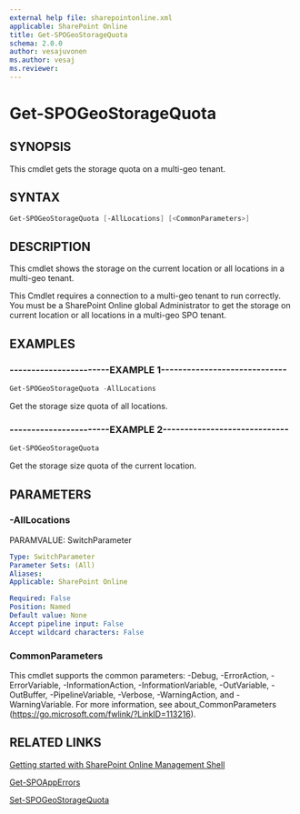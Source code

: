 ```yaml
---
external help file: sharepointonline.xml
applicable: SharePoint Online
title: Get-SPOGeoStorageQuota
schema: 2.0.0
author: vesajuvonen
ms.author: vesaj
ms.reviewer:
---
```


# Get-SPOGeoStorageQuota

## SYNOPSIS
This cmdlet gets the storage quota on a multi-geo tenant.


## SYNTAX

```Powershell
Get-SPOGeoStorageQuota [-AllLocations] [<CommonParameters>]
```

## DESCRIPTION
This cmdlet shows the storage on the current location or all locations in a multi-geo tenant.


This Cmdlet requires a connection to a multi-geo tenant to run correctly. You must be a SharePoint Online global Administrator to get the storage on current location or all locations in a multi-geo SPO tenant.

## EXAMPLES

### -----------------------EXAMPLE 1-----------------------------
```Powershell
Get-SPOGeoStorageQuota -AllLocations
```
Get the storage size quota of all locations. 

### -----------------------EXAMPLE 2-----------------------------
```Powershell
Get-SPOGeoStorageQuota 
```
Get the storage size quota of the current location.


## PARAMETERS

### -AllLocations
PARAMVALUE: SwitchParameter


```yaml
Type: SwitchParameter
Parameter Sets: (All)
Aliases: 
Applicable: SharePoint Online

Required: False
Position: Named
Default value: None
Accept pipeline input: False
Accept wildcard characters: False
```

### CommonParameters
This cmdlet supports the common parameters: -Debug, -ErrorAction, -ErrorVariable, -InformationAction, -InformationVariable, -OutVariable, -OutBuffer, -PipelineVariable, -Verbose, -WarningAction, and -WarningVariable. For more information, see about_CommonParameters (https://go.microsoft.com/fwlink/?LinkID=113216).


## RELATED LINKS
[Getting started with SharePoint Online Management Shell](https://docs.microsoft.com/powershell/sharepoint/sharepoint-online/connect-sharepoint-online?view=sharepoint-ps)

[Get-SPOAppErrors](Get-SPOAppErrors.md)

[Set-SPOGeoStorageQuota](set-SPOGeoStorageQuota.md)
